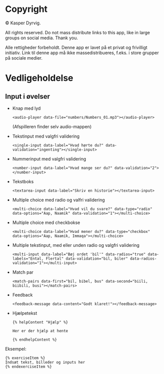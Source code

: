 # Copyright

&copy; Kasper Dyrvig.

All rights reserved. Do not mass distribute links to this app, like in large groups on social media. Thank you.

Alle rettigheder forbeholdt. Denne app er lavet på et privat og frivilligt initiativ. Link til denne app må ikke massedistribueres, f.eks. i store grupper på sociale medier.


# Vedligeholdelse

## Input i øvelser

- Knap med lyd
    ```
    <audio-player data-file="numbers/Numbers_01.mp3"></audio-player>
    ```
    (Afspilleren finder selv audio-mappen)

- Tekstinput med valgfri validering
    ```
    <single-input data-label="Hvad hørte du?" data-validation="ingenting"></single-input>
    ```

- Nummerinput med valgfri validering
    ```
    <number-input data-label="Hvad mange ser du?" data-validation="2"></number-input>
    ```

- Tekstboks
    ```
    <textarea-input data-label="Skriv en historie"></textarea-input>
    ```

- Multiple choice med radio og valfri validering
    ```
    <multi-choice data-label="Hvad vil du svare?" data-type="radio" data-options="Aap, Naamik" data-validation="1"></multi-choice>
    ```

- Multiple choice med checkbokse
    ```
    <multi-choice data-label="Hvad mener du?" data-type="checkbox" data-options="Aap, Naamik, Immaqa"></multi-choice>
    ```

- Multiple tekstinput, med eller unden radio og valgfri validering
    ```
    <multi-input data-label="Bøj ordet 'bil'" data-radios="true" data-labels="Ental, Flertal" data-validation="bil, biler" data-radios-validation="1"></multi-input>
    ```

- Match par
    ```
    <match-pairs data-first="bil, bibel, bus" data-second="biili, biibili, busi"></match-pairs>
    ```

- Feedback
    ```
    <feedback-message data-content="Godt klaret!"></feedback-message>
    ```

- Hjælpetekst
    ```
    {% helpContent "Hjælp" %}

    Her er der hjælp at hente

    {% endhelpContent %}
    ```

Eksempel:
```
{% exerciseItem %}
Indsæt tekst, billeder og inputs her
{% endexerciseItem %}
```